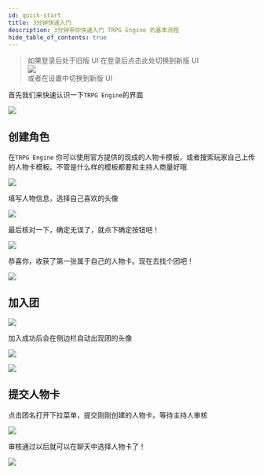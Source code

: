 ```yaml
---
id: quick-start
title: 3分钟快速入门
description: 3分钟带你快速入门 TRPG Engine 的基本流程
hide_table_of_contents: true
---
```


> 如果登录后处于旧版 UI 在登录后点击此处切换到新版 UI  
> ![](/img/blog/20201009202755.png)  
> 或者在设置中切换到新版 UI

首先我们来快速认识一下`TRPG Engine`的界面

![](/img/blog/20201009203757.png)

## 创建角色

在`TRPG Engine` 你可以使用官方提供的现成的人物卡模板，或者搜索玩家自己上传的人物卡模板。不管是什么样的模板都要和主持人商量好哦

![](/img/blog/20201009204129.png)

填写人物信息，选择自己喜欢的头像

![](/img/blog/20201009204415.png)

最后核对一下，确定无误了，就点下确定按钮吧！

![](/img/blog/20201009204810.png)

恭喜你，收获了第一张属于自己的人物卡。现在去找个团吧！

![](/img/blog/20201009205017.png)

## 加入团

![](/img/blog/20201009205521.png)

加入成功后会在侧边栏自动出现团的头像

![](/img/blog/20201009205825.png)

![](/img/blog/20201009210558.png)

## 提交人物卡

点击团名打开下拉菜单，提交刚刚创建的人物卡。等待主持人审核

![](/img/blog/20201009211025.png)

审核通过以后就可以在聊天中选择人物卡了！

![](/img/blog/20201009211355.png)
